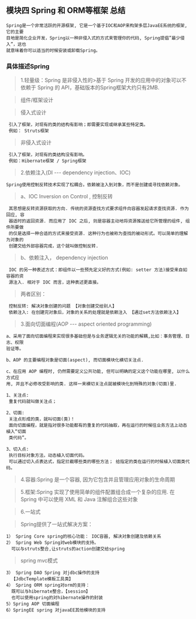 ## 模块四 Spring 和 ORM等框架 总结

	Spring是一个非常活跃的开源框架, 它是一个基于IOC和AOP来构架多层JavaEE系统的框架,它的主要
	目地是简化企业开发，Spring以一种非侵入式的方式来管理你的代码, Spring提倡”最少侵入”，这也
	就意味着你可以适当的时候安装或卸载Spring。

### 具体描述Spring

> 1.轻量级：Spring 是非侵入性的>基于 Spring 开发的应用中的对象可以不依赖于 Spring 的 API，基础版本的Spring框架大约只有2MB.

> 组件/框架设计

> 侵入式设计
 
	 引入了框架，对现有的类的结构有影响；即需要实现或继承某些特定类。
	 例如： Struts框架

> 非侵入式设计

	 引入了框架，对现有的类结构没有影响。
	 例如：Hibernate框架 / Spring框架
	 
> 2.依赖注入(DI --- dependency injection、IOC)

	Spring使用控制反转技术实现了松耦合。依赖被注入到对象，而不是创建或寻找依赖对象。
	
> a、IOC Inversion on Control , 控制反转
 
	 其思想是反转资源获取的方向. 传统的资源查找方式要求组件向容器发起请求查找资源. 作为回应, 容
	 器适时的返回资源. 而应用了 IOC 之后, 则是容器主动地将资源推送给它所管理的组件, 组件所要做
	 的仅是选择一种合适的方式来接受资源. 这种行为也被称为查找的被动形式。可以简单的理解为对象的
	 创建交给外部容器完成，这个就叫做控制反转.
 
 > b、依赖注入， dependency injection
 
	 IOC 的另一种表述方式：即组件以一些预先定义好的方式(例如: setter 方法)接受来自如容器的资
	 源注入. 相对于 IOC 而言，这种表述更直接。
 
> 两者区别：

	 控制反转: 解决对象创建的问题 【对象创建交给别人】
	 依赖注入: 在创建完对象后，对象的关系的处理就是依赖注入 【通过set方法依赖注入】
 
> 3.面向切面编程(AOP --- aspect oriented programming)

	a、采用了面向切面编程来实现很多基础但是与业务逻辑无关的功能的解耦,比如：事务管理、日志、权限
	验证等。

	b、AOP 的主要编程对象是切面(aspect), 而切面模块化横切关注点.

	c、在应用 AOP 编程时, 仍然需要定义公共功能, 但可以明确的定义这个功能在哪里, 以什么方式应
	用, 并且不必修改受影响的类. 这样一来横切关注点就被模块化到特殊的对象(切面)里.
	
	1、关注点:
	 重复代码就叫做关注点；
	 
	2、切面:
	 关注点形成的类，就叫切面(类)！
	 面向切面编程，就是指对很多功能都有的重复的代码抽取，再在运行的时候往业务方法上动态植入“切面
	 类代码”。
	 
	3、切入点:
	 执行目标对象方法，动态植入切面代码。
	 可以通过切入点表达式，指定拦截哪些类的哪些方法； 给指定的类在运行的时候植入切面类代码。
 
> 4.容器:Spring 是一个容器, 因为它包含并且管理应用对象的生命周期

> 5.框架:Spring 实现了使用简单的组件配置组合成一个复杂的应用. 在 Spring 中可以使用 XML 和 Java 注解组合这些对象

> 6.一站式

> Spring提供了一站式解决方案：

	1） Spring Core spring的核心功能： IOC容器, 解决对象创建及依赖关系
	2） Spring Web Spring对web模块的支持。
	  可以与struts整合,让struts的action创建交给spring
	  
> spring mvc模式

	3） Spring DAO Spring 对jdbc操作的支持
	  【JdbcTemplate模板工具类】
	4） Spring ORM spring对orm的支持：
	  既可以与hibernate整合，【session】
	  也可以使用spring的对hibernate操作的封装
	5）Spring AOP 切面编程
	6）SpringEE spring 对javaEE其他模块的支持